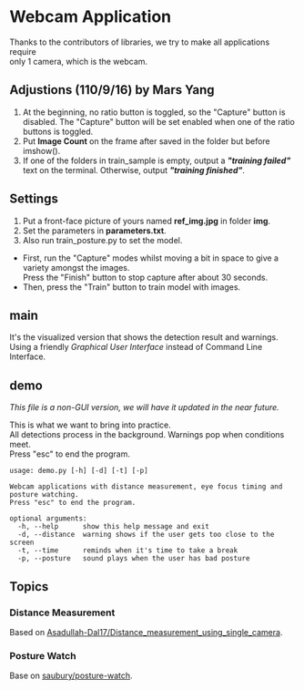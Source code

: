 # Webcam Application

Thanks to the contributors of libraries, we try to make all applications require \
only 1 camera, which is the webcam.

## Adjustions (110/9/16) by Mars Yang

1. At the beginning, no ratio button is toggled, so the "Capture" button is disabled. The "Capture" button will be set enabled when one of the ratio buttons is toggled.
2. Put **Image Count** on the frame after saved in the folder but before imshow().
3. If one of the folders in train_sample is empty, output a ***"training failed"*** text on the terminal. Otherwise, output ***"training finished"***.

## Settings

1. Put a front-face picture of yours named **ref_img.jpg** in folder **img**.
1. Set the parameters in **parameters.txt**.
1. Also run train_posture.py to set the model.
  - First, run the "Capture" modes whilst moving a bit in space to give a variety amongst the images. \
  Press the "Finish" button to stop capture after about 30 seconds.
  - Then, press the "Train" button to train model with images.

## main

It's the visualized version that shows the detection result and warnings. \
Using a friendly *Graphical User Interface* instead of Command Line Interface.

## demo

*This file is a non-GUI version, we will have it updated in the near future.*

This is what we want to bring into practice. \
All detections process in the background. Warnings pop when conditions meet. \
Press "esc" to end the program.

```
usage: demo.py [-h] [-d] [-t] [-p]

Webcam applications with distance measurement, eye focus timing and posture watching.
Press "esc" to end the program.

optional arguments:
  -h, --help      show this help message and exit
  -d, --distance  warning shows if the user gets too close to the screen
  -t, --time      reminds when it's time to take a break
  -p, --posture   sound plays when the user has bad posture
```

## Topics

### Distance Measurement

Based on [Asadullah-Dal17/Distance_measurement_using_single_camera](https://github.com/Asadullah-Dal17/Distance_measurement_using_single_camera).

### Posture Watch

Base on [saubury/posture-watch](https://github.com/saubury/posture-watch).
